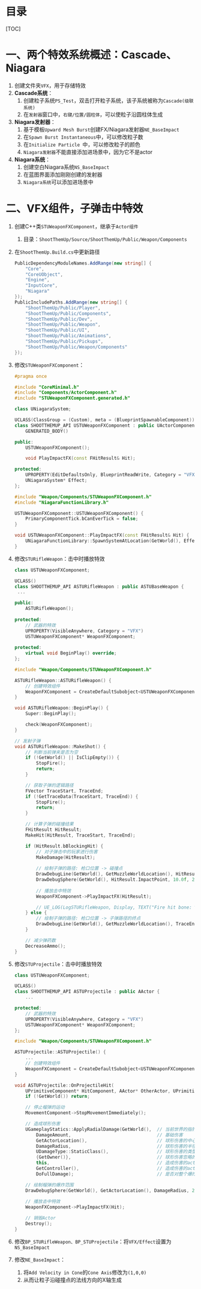 # 目录

[TOC]

# 一、两个特效系统概述：Cascade、Niagara

1. 创建文件夹`VFX`，用于存储特效
2. **Cascade系统**：
   1. 创建粒子系统`PS_Test`，双击打开粒子系统，该子系统被称为`Cascade(级联系统)`
   2. 在`发射器`窗口中，`右键/位置/圆柱体`，可以使粒子沿圆柱体生成
3. **Niagara发射器**：
   1. 基于模板`Upward Mesh Burst`创建FX/Niagara发射器`NE_BaseImpact`
   2. 在`Spawn Burst Instantaneous`中，可以修改粒子数
   3. 在`Initialize Particle `中，可以修改粒子的颜色
   4. `Niagara发射器`不能直接添加进场景中，因为它不是actor
4. **Niagara系统**：
   1. 创建空白Niagara系统`NS_BaseImpact`
   2. 在蓝图界面添加刚刚创建的发射器
   3. `Niagara系统`可以添加进场景中

# 二、VFX组件，子弹击中特效

1. 创建C++类`STUWeaponFXComponent`，继承于`Actor组件`

   1. 目录：`ShootThemUp/Source/ShootThemUp/Public/Weapon/Components`

2. 在`ShootThemUp.Build.cs`中更新路径

   ```c#
   PublicDependencyModuleNames.AddRange(new string[] { 
       "Core", 
       "CoreUObject", 
       "Engine", 
       "InputCore",
       "Niagara"
   });
   PublicIncludePaths.AddRange(new string[] { 
       "ShootThemUp/Public/Player", 
       "ShootThemUp/Public/Components", 
       "ShootThemUp/Public/Dev",
       "ShootThemUp/Public/Weapon",
       "ShootThemUp/Public/UI",
       "ShootThemUp/Public/Animations",
       "ShootThemUp/Public/Pickups",
       "ShootThemUp/Public/Weapon/Components"
   });
   ```

3. 修改`STUWeaponFXComponent`：

   ```c++
   #pragma once
   
   #include "CoreMinimal.h"
   #include "Components/ActorComponent.h"
   #include "STUWeaponFXComponent.generated.h"
   
   class UNiagaraSystem;
   
   UCLASS(ClassGroup = (Custom), meta = (BlueprintSpawnableComponent))
   class SHOOTTHEMUP_API USTUWeaponFXComponent : public UActorComponent {
       GENERATED_BODY()
   
   public:
       USTUWeaponFXComponent();
   
       void PlayImpactFX(const FHitResult& Hit);
   
   protected:
       UPROPERTY(EditDefaultsOnly, BlueprintReadWrite, Category = "VFX")
       UNiagaraSystem* Effect;
   };
   ```

   ```c++
   #include "Weapon/Components/STUWeaponFXComponent.h"
   #include "NiagaraFunctionLibrary.h"
   
   USTUWeaponFXComponent::USTUWeaponFXComponent() {
       PrimaryComponentTick.bCanEverTick = false;
   }
   
   void USTUWeaponFXComponent::PlayImpactFX(const FHitResult& Hit) {
       UNiagaraFunctionLibrary::SpawnSystemAtLocation(GetWorld(), Effect, Hit.ImpactPoint, Hit.ImpactNormal.Rotation());
   }

4. 修改`STURifleWeapon`：击中时播放特效

   ```c++
   class USTUWeaponFXComponent;
   
   UCLASS()
   class SHOOTTHEMUP_API ASTURifleWeapon : public ASTUBaseWeapon {
   	...
   
   public:
       ASTURifleWeapon();
       
   protected:
       // 武器的特效
       UPROPERTY(VisibleAnywhere, Category = "VFX")
       USTUWeaponFXComponent* WeaponFXComponent;
          
   protected:
       virtual void BeginPlay() override;
   };
   
   ```

   ```c++
   #include "Weapon/Components/STUWeaponFXComponent.h"
   
   ASTURifleWeapon::ASTURifleWeapon() {
       // 创建特效组件
       WeaponFXComponent = CreateDefaultSubobject<USTUWeaponFXComponent>("WeaponFXComponent");
   }
   
   void ASTURifleWeapon::BeginPlay() {
       Super::BeginPlay();
   
       check(WeaponFXComponent);
   }
   
   // 发射子弹
   void ASTURifleWeapon::MakeShot() {
       // 判断当前弹夹是否为空
       if (!GetWorld() || IsClipEmpty()) {
           StopFire();
           return;
       }
   
       // 获取子弹的逻辑路径
       FVector TraceStart, TraceEnd;
       if (!GetTraceData(TraceStart, TraceEnd)) {
           StopFire();
           return;
       }
   
       // 计算子弹的碰撞结果
       FHitResult HitResult;
       MakeHit(HitResult, TraceStart, TraceEnd);
   
       if (HitResult.bBlockingHit) {
           // 对子弹击中的玩家进行伤害
           MakeDamage(HitResult);
           
           // 绘制子弹的路径: 枪口位置 -> 碰撞点
           DrawDebugLine(GetWorld(), GetMuzzleWorldLocation(), HitResult.ImpactPoint, FColor::Red, false, 3.0f, 0, 3.0f);
           DrawDebugSphere(GetWorld(), HitResult.ImpactPoint, 10.0f, 24, FColor::Red, false, 5.0f);
           
           // 播放击中特效
           WeaponFXComponent->PlayImpactFX(HitResult);
   
           // UE_LOG(LogSTURifleWeapon, Display, TEXT("Fire hit bone: %s"), *HitResult.BoneName.ToString());
       } else {
           // 绘制子弹的路径: 枪口位置 -> 子弹路径的终点
           DrawDebugLine(GetWorld(), GetMuzzleWorldLocation(), TraceEnd, FColor::Red, false, 3.0f, 0, 3.0f);
       }
   
       // 减少弹药数
       DecreaseAmmo();
   }
   ```

5. 修改`STUProjectile`：击中时播放特效

   ```c++
   class USTUWeaponFXComponent;
   
   UCLASS()
   class SHOOTTHEMUP_API ASTUProjectile : public AActor {
       ...
   
   protected:
       // 武器的特效
       UPROPERTY(VisibleAnywhere, Category = "VFX")
       USTUWeaponFXComponent* WeaponFXComponent;
   };
   ```

   ```c++
   #include "Weapon/Components/STUWeaponFXComponent.h"
   
   ASTUProjectile::ASTUProjectile() {
       ...
       // 创建特效组件
       WeaponFXComponent = CreateDefaultSubobject<USTUWeaponFXComponent>("WeaponFXComponent");
   }
   
   void ASTUProjectile::OnProjectileHit(
       UPrimitiveComponent* HitComponent, AActor* OtherActor, UPrimitiveComponent* OtherComp, FVector NormalImpulse, const FHitResult& Hit) {
       if (!GetWorld()) return;
   
       // 停止榴弹的运动
       MovementComponent->StopMovementImmediately();
   
       // 造成球形伤害
       UGameplayStatics::ApplyRadialDamage(GetWorld(),  // 当前世界的指针
           DamageAmount,                                // 基础伤害
           GetActorLocation(),                          // 球形伤害的中心
           DamageRadius,                                // 球形伤害的半径
           UDamageType::StaticClass(),                  // 球形伤害的类型
           {GetOwner()},                                // 球形伤害忽略的actor
           this,                                        // 造成伤害的actor
           GetController(),                             // 造成伤害的actor的controller
           DoFullDamage);                               // 是否对整个爆炸范围造成相同伤害
   
       // 绘制榴弹的爆炸范围
       DrawDebugSphere(GetWorld(), GetActorLocation(), DamageRadius, 24, FColor::Red, false, 5.0f);
       
       // 播放击中特效
       WeaponFXComponent->PlayImpactFX(Hit);
   
       // 销毁Actor
       Destroy();
   }
   ```

6. 修改`BP_STURifleWeapon、BP_STUProjectile`：将`VFX/Effect`设置为`NS_BaseImpact`

7. 修改`NE_BaseImpact`：

   1. 将`Add Velocity in Cone`的`Cone Axis`修改为`(1,0,0)`
   2. 从而让粒子沿碰撞点的法线方向的X轴生成
